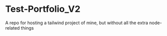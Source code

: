 # Test-Portfolio_V2
A repo for hosting a tailwind project of mine, but without all the extra node-related things

